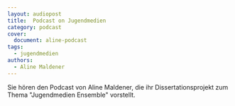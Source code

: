 ```yaml
---
layout: audiopost
title:  Podcast on Jugendmedien
category: podcast
cover:
  document: aline-podcast
tags:
  - jugendmedien
authors:
  - Aline Maldener
---
```

Sie hören den Podcast von Aline Maldener, die ihr Dissertationsprojekt zum Thema "Jugendmedien Ensemble" vorstellt.
